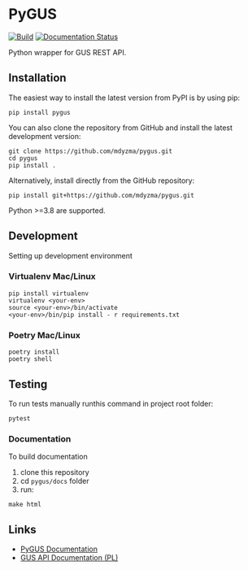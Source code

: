 # PyGUS

[![Build](https://github.com/mdyzma/pygus/actions/workflows/lint_and_test.yml/badge.svg?branch=main)](https://github.com/mdyzma/pygus/actions/workflows/lint_and_test.yml)
[![Documentation Status](https://readthedocs.org/projects/pygus/badge/?version=latest)](https://pygus.readthedocs.io/en/latest/?badge=latest)



Python wrapper for GUS REST API.

## Installation

The easiest way to install the latest version from PyPI is by using pip:

    pip install pygus

You can also clone the repository from GitHub and install the latest development version:

    git clone https://github.com/mdyzma/pygus.git
    cd pygus
    pip install .

Alternatively, install directly from the GitHub repository:

    pip install git+https://github.com/mdyzma/pygus.git

Python >=3.8 are supported.

## Development

Setting up development environment

### Virtualenv Mac/Linux

    pip install virtualenv
    virtualenv <your-env>
    source <your-env>/bin/activate
    <your-env>/bin/pip install - r requirements.txt

### Poetry Mac/Linux

    poetry install
    poetry shell

## Testing

To run tests manually runthis command  in project root folder:

    pytest

### Documentation

To build documentation

1. clone this repository
2. cd `pygus/docs` folder
3. run:

```
make html
```

## Links

- [PyGUS Documentation](https://pygus.readthedocs.io/en/latest/)
- [GUS API Documentation (PL)](https://api.stat.gov.pl)
